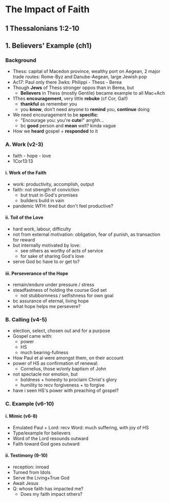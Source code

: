 <!-- .slide: <%= bg("unsplash-Jztmx9yqjBw-stars.jpg") %> id="title" -->
# The Impact of Faith
## 1 Thessalonians 1:2-10

>>>
## 1. Believers' Example (ch1)
### Background
+ Thess: capital of Macedon province, wealthy port on Aegean, 2 major trade routes: Rome-Byz and Danube-Aegean, large Jewish pop
+ Ac17: Paul only there 3wks: Philippi - Thess - Berea
+ Though **Jews** of Thess stronger oppos than in Berea, but
  + **Believers** in Thess (mostly Gentile) became example to all Mac+Ach
+ 1Thes **encouragement**, very little **rebuke** (cf Cor, Gal!)
  + **thankful** as remember you
  + you **know**, don't need anyone to **remind** you, **continue** doing
+ We need encouragement to be **specific**:
  + "Encourage you: you're **cute**!" arrghh...
  + bc **good** person and **mean** well? kinda vague
+ How we **heard** gospel + **responded** to it

### A. Work (v2-3)
+ faith - hope - love
+ 1Cor13:13

#### i. Work of the Faith
+ work: productivity, accomplish, output
+ faith: not strength of conviction
  + but trust in God's promises
  + builders build in vain
+ pandemic WFH: tired but don't feel productive? 

#### ii. Toil of the Love
+ hard work, labour, difficulty
+ not from external motivation: obligation, fear of punish, as transaction for reward
+ but internally motivated by love: 
  + see others as worthy of acts of service
  + for sake of sharing God's love
+ serve God bc have to or get to? 

#### iii. Perseverance of the Hope
+ remain/endure under pressure / stress
+ steadfastness of holding the course God set
  + not stubbornness / selfishness for own goal
+ bc assurance of eternal, living hope
+ what hope helps me persevere? 

### B. Calling (v4-5)
+ election, select, chosen out and for a purpose
+ Gospel came with:
  + power
  + HS
  + much bearing-fullness
+ How Paul et al were amongst them, on their account
+ power of HS as confirmation of renewal:
  + Cornelius, those w/only baptism of John
+ not spectacle nor emotion, but
  + boldness + honesty to proclaim Christ's glory
  + humility to recv forgiveness + to forgive
+ have i seen HS's power with preaching of gospel? 

### C. Example (v6-10)
#### i. Mimic (v6-8)
+ Emulated Paul + Lord: recv Word: much suffering, with joy of HS
+ Type/example for believers
+ Word of the Lord resounds outward
+ Faith toward God goes outward

#### ii. Testimony (9-10)
+ reception: inroad
+ Turned from Idols
+ Serve the Living+True God
+ Await Jesus
+ Q: whose faith has impacted me? 
  + Does my faith impact others? 

